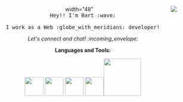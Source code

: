 <p align="center">
  <img 
       align="right" 
       src="https://media.giphy.com/media/fsoCk5kgOcYMM/giphy-downsized-large.gif?cid=ecf05e47s2wctd6ejdjsr3lkg8p20caraz2wqs4shdrvyb9j&rid=giphy-downsized-large.gif" />
       width="48"
  <br>
  <samp>
    Hey!! I'm Bart :wave:
    <br><br>
    I work as a Web :globe_with_meridians: developer!
  </samp>
</p>

<p align="center"> 
  <i> Let's connect and chat! :incoming_envelope: </i>
</p>
<p align="center" font-weight="bold">
  <strong>Languages and Tools:</strong>
</p>

<p align="center">   
  <img src="https://media3.giphy.com/media/kdFc8fubgS31b8DsVu/giphy.webp" width="50">
  <img src="https://media3.giphy.com/media/ln7z2eWriiQAllfVcn/200w.webp" width="50">
  <img src="https://i.giphy.com/media/eNAsjO55tPbgaor7ma/200w.webp" width="50">
  <img src="https://i.giphy.com/media/IdyAQJVN2kVPNUrojM/200.webp" width="50"><img src="https://media.giphy.com/media/kH1DBkPNyZPOk0BxrM/giphy.gif" width="100">  
</p>

